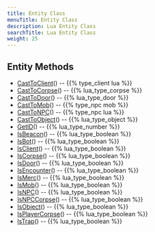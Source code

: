 ```yaml
---
title: Entity Class
menuTitle: Entity Class
description: Lua Entity Class
searchTitle: Lua Entity Class
weight: 25
---
```


## Entity Methods
- [CastToClient](casttoclient)() -- {{% type_client lua %}}
- [CastToCorpse](casttocorpse)() -- {{% lua_type_corpse %}}
- [CastToDoor](casttodoor)() -- {{% lua_type_door %}}
- [CastToMob](casttomob)() -- {{% type_npc mob %}}
- [CastToNPC](casttonpc)() -- {{% type_npc lua %}}
- [CastToObject](casttoobject)() -- {{% lua_type_object %}}
- [GetID](getid)() -- {{% lua_type_number %}}
- [IsBeacon](isbeacon)() -- {{% lua_type_boolean %}}
- [IsBot](isbot)() -- {{% lua_type_boolean %}}
- [IsClient](isclient)() -- {{% lua_type_boolean %}}
- [IsCorpse](iscorpse)() -- {{% lua_type_boolean %}}
- [IsDoor](isdoor)() -- {{% lua_type_boolean %}}
- [IsEncounter](isencounter)() -- {{% lua_type_boolean %}}
- [IsMerc](ismerc)() -- {{% lua_type_boolean %}}
- [IsMob](ismob)() -- {{% lua_type_boolean %}}
- [IsNPC](isnpc)() -- {{% lua_type_boolean %}}
- [IsNPCCorpse](isnpccorpse)() -- {{% lua_type_boolean %}}
- [IsObject](isobject)() -- {{% lua_type_boolean %}}
- [IsPlayerCorpse](isplayercorpse)() -- {{% lua_type_boolean %}}
- [IsTrap](istrap)() -- {{% lua_type_boolean %}}
